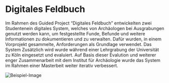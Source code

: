 # Digitales Feldbuch
Im Rahmen des Guided Project “Digitales Feldbuch” entwickelten zwei Studentenein digitales System, welches von Archäologen bei Ausgrabungen genutzt werden kann, um festgestellte Funde, Befunde und weitere Informationen zu dokumentieren und zu verwalten. Dafür wurden, in einem Vorprojekt gesammelte, Anforderungen als Grundlage verwendet. Das System  Zusätzlich wird wurde während einer Lehrgrabung der Universität zu Köln eingesetzt und evaluiert. Auf Basis dieser Evalution und weiterer enger Zusammenarbeit mit dem Institut für Archäologie wurde das System im Rahmen einer Masterbeit weiter iterativ verbessert.

![Beispiel-Image](https://user-images.githubusercontent.com/8996374/119647220-4e7d5680-be20-11eb-9d8a-a38456974ad7.PNG)
